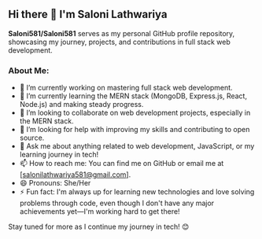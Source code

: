 ## Hi there 👋 I'm Saloni Lathwariya

**Saloni581/Saloni581** serves as my personal GitHub profile repository, showcasing my journey, projects, and contributions in full stack web development.

### About Me:
- 🔭 I’m currently working on mastering full stack web development.
- 🌱 I’m currently learning the MERN stack (MongoDB, Express.js, React, Node.js) and making steady progress.
- 👯 I’m looking to collaborate on web development projects, especially in the MERN stack.
- 🤔 I’m looking for help with improving my skills and contributing to open source.
- 💬 Ask me about anything related to web development, JavaScript, or my learning journey in tech!
- 📫 How to reach me: You can find me on GitHub or email me at [salonilathwariya581@gmail.com].
- 😄 Pronouns: She/Her
- ⚡ Fun fact: I'm always up for learning new technologies and love solving problems through code, even though I don't have any major achievements yet—I'm working hard to get there!

Stay tuned for more as I continue my journey in tech! 😊
